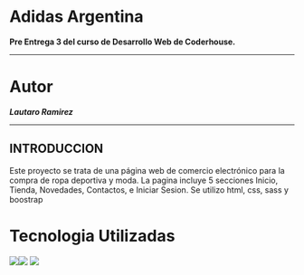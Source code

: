 # Adidas Argentina

**Pre Entrega 3 del curso de Desarrollo Web de Coderhouse.**

------------
# Autor
***Lautaro Ramirez***

------------
## INTRODUCCION
Este proyecto se trata de una página web de comercio electrónico para la compra de ropa deportiva y moda.
La pagina incluye 5 secciones Inicio, Tienda, Novedades, Contactos, e Iniciar Sesion. Se utilizo html, css, sass y boostrap

# Tecnologia Utilizadas
![](https://upload.wikimedia.org/wikipedia/commons/thumb/6/61/HTML5_logo_and_wordmark.svg/200px-HTML5_logo_and_wordmark.svg.png)![](https://lineadecodigo.com/wp-content/uploads/2014/04/css.png)
![](https://mariohd.com/content/images/2019/05/bootstrap-sass.png)

